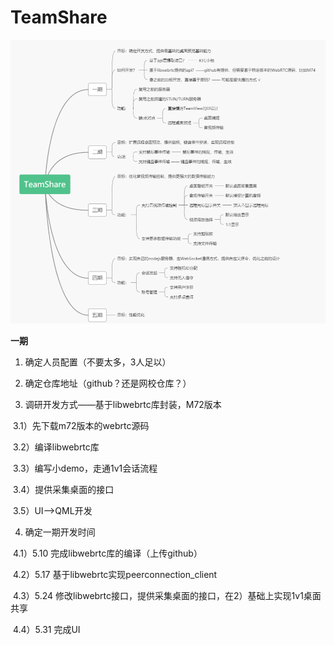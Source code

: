 # TeamShare

![image-20200510160438500](https://github.com/TeamShareIO/TeamShare/blob/master/readme.png)

**一期**

1. 确定人员配置（不要太多，3人足以）

2. 确定仓库地址（github？还是网校仓库？）

3. 调研开发方式——基于libwebrtc库封装，M72版本

​       3.1）先下载m72版本的webrtc源码

​       3.2）编译libwebrtc库

​       3.3）编写小demo，走通1v1会话流程

​       3.4）提供采集桌面的接口

​       3.5）UI——>QML开发

4. 确定一期开发时间

​      4.1）5.10 完成libwebrtc库的编译（上传github） 

​      4.2）5.17 基于libwebrtc实现peerconnection_client

​      4.3）5.24 修改libwebrtc接口，提供采集桌面的接口，在2）基础上实现1v1桌面共享

​      4.4）5.31 完成UI